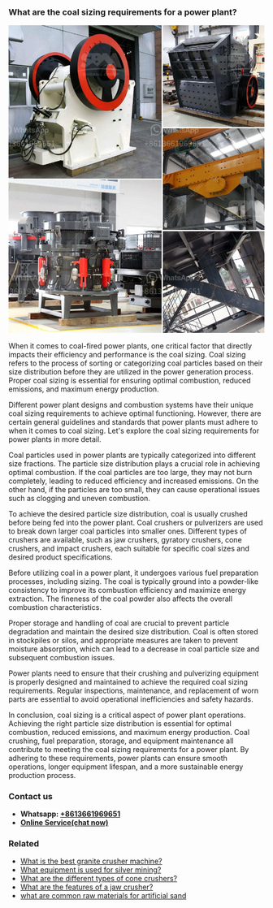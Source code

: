 <h3>What are the coal sizing requirements for a power plant?</h3><img src='1701743054.jpg' alt=''><p>When it comes to coal-fired power plants, one critical factor that directly impacts their efficiency and performance is the coal sizing. Coal sizing refers to the process of sorting or categorizing coal particles based on their size distribution before they are utilized in the power generation process. Proper coal sizing is essential for ensuring optimal combustion, reduced emissions, and maximum energy production.</p><p>Different power plant designs and combustion systems have their unique coal sizing requirements to achieve optimal functioning. However, there are certain general guidelines and standards that power plants must adhere to when it comes to coal sizing. Let's explore the coal sizing requirements for power plants in more detail.</p><p>Coal particles used in power plants are typically categorized into different size fractions. The particle size distribution plays a crucial role in achieving optimal combustion. If the coal particles are too large, they may not burn completely, leading to reduced efficiency and increased emissions. On the other hand, if the particles are too small, they can cause operational issues such as clogging and uneven combustion.</p><p>To achieve the desired particle size distribution, coal is usually crushed before being fed into the power plant. Coal crushers or pulverizers are used to break down larger coal particles into smaller ones. Different types of crushers are available, such as jaw crushers, gyratory crushers, cone crushers, and impact crushers, each suitable for specific coal sizes and desired product specifications.</p><p>Before utilizing coal in a power plant, it undergoes various fuel preparation processes, including sizing. The coal is typically ground into a powder-like consistency to improve its combustion efficiency and maximize energy extraction. The fineness of the coal powder also affects the overall combustion characteristics.</p><p>Proper storage and handling of coal are crucial to prevent particle degradation and maintain the desired size distribution. Coal is often stored in stockpiles or silos, and appropriate measures are taken to prevent moisture absorption, which can lead to a decrease in coal particle size and subsequent combustion issues.</p><p>Power plants need to ensure that their crushing and pulverizing equipment is properly designed and maintained to achieve the required coal sizing requirements. Regular inspections, maintenance, and replacement of worn parts are essential to avoid operational inefficiencies and safety hazards.</p><p>In conclusion, coal sizing is a critical aspect of power plant operations. Achieving the right particle size distribution is essential for optimal combustion, reduced emissions, and maximum energy production. Coal crushing, fuel preparation, storage, and equipment maintenance all contribute to meeting the coal sizing requirements for a power plant. By adhering to these requirements, power plants can ensure smooth operations, longer equipment lifespan, and a more sustainable energy production process.</p><h3>Contact us</h3><ul><li><strong>Whatsapp:&nbsp;<a href="https://wa.me/8613661969651">+8613661969651</a></strong></li><li><a href="https://swt.shibang-china.com/?git&amp;zhl&amp;What are the coal sizing requirements for a power plant"><strong>Online Service(chat now)</strong></a></li></ul><h3>Related</h3><ul><li><a href='What is the best granite crusher machine.md'>What is the best granite crusher machine?</a></li><li><a href='What equipment is used for silver mining.md'>What equipment is used for silver mining?</a></li><li><a href='What are the different types of cone crushers.md'>What are the different types of cone crushers?</a></li><li><a href='What are the features of a jaw crusher.md'>What are the features of a jaw crusher?</a></li><li><a href='what are common raw materials for artificial sand.md'>what are common raw materials for artificial sand</a></li></ul>